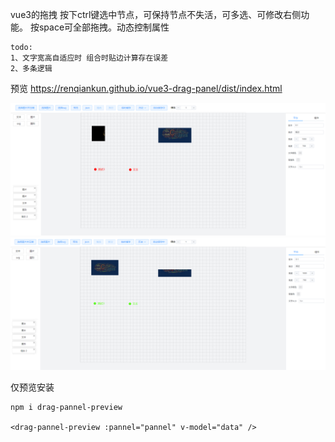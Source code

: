vue3的拖拽
按下ctrl键选中节点，可保持节点不失活，可多选、可修改右侧功能。
按space可全部拖拽。动态控制属性

    todo: 
    1、文字宽高自适应时 组合时贴边计算存在误差
    2、多条逻辑
        
预览
https://renqiankun.github.io/vue3-drag-panel/dist/index.html

![Alt text](image.png)
![Alt text](image-1.png)

仅预览安装  
    
    npm i drag-pannel-preview

    <drag-pannel-preview :pannel="pannel" v-model="data" />
  
  
